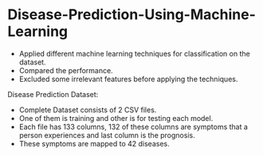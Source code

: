 # Disease-Prediction-Using-Machine-Learning

- Applied different machine learning techniques for classification on the dataset. 
- Compared the performance. 
- Excluded some irrelevant features before applying the techniques. 

Disease Prediction Dataset:

- Complete Dataset consists of 2 CSV files. 
- One of them is training and other is for testing each model. 
- Each file has 133 columns, 132 of these columns are symptoms that a person experiences and last column is the prognosis. 
- These symptoms are mapped to 42 diseases. 
